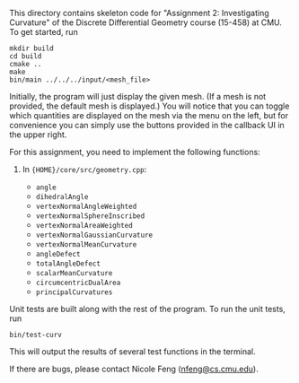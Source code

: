 This directory contains skeleton code for "Assignment 2: Investigating Curvature" of the Discrete Differential Geometry course (15-458) at CMU. To get started, run

```
mkdir build
cd build
cmake ..
make
bin/main ../../../input/<mesh_file>
```

Initially, the program will just display the given mesh. (If a mesh is not 
provided, the default mesh is displayed.) You will notice that you can toggle which quantities are displayed on the mesh via the menu on the left, but for convenience you can simply use the buttons provided in the callback UI in the upper right.

For this assignment, you need to implement the following functions:
1. In `{HOME}/core/src/geometry.cpp`:

	* `angle`
	* `dihedralAngle`
	* `vertexNormalAngleWeighted`
	* `vertexNormalSphereInscribed`
	* `vertexNormalAreaWeighted`
	* `vertexNormalGaussianCurvature`
	* `vertexNormalMeanCurvature`
	* `angleDefect`
	* `totalAngleDefect`
	* `scalarMeanCurvature`
	* `circumcentricDualArea`
	* `principalCurvatures`

Unit tests are built along with the rest of the program. To run the unit tests, run
```
bin/test-curv
```
This will output the results of several test functions in the terminal.

If there are bugs, please contact Nicole Feng (nfeng@cs.cmu.edu).
